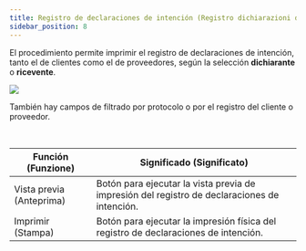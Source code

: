 ```yaml
---
title: Registro de declaraciones de intención (Registro dichiarazioni di intento)
sidebar_position: 8
---
```


El procedimiento permite imprimir el registro de declaraciones de intención, tanto el de clientes como el de proveedores, según la selección **dichiarante** o **ricevente**.

![](/img/it-it/finance-area/ledger-records/fiscal-report/intent-declaration-register/image01.png)

También hay campos de filtrado por protocolo o por el registro del cliente o proveedor.

 

| Función (Funzione) | Significado (Significato) |
| --- | --- |
| Vista previa (Anteprima) | Botón para ejecutar la vista previa de impresión del registro de declaraciones de intención. |
| Imprimir (Stampa) | Botón para ejecutar la impresión física del registro de declaraciones de intención. |